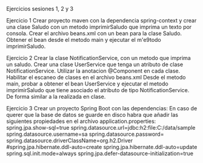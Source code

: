 Ejercicios sesiones 1, 2 y 3

Ejercicio 1
Crear proyecto maven con la dependencia spring-context y crear una clase Saludo con un metodo imprimirSaludo que imprima un texto por consola.
Crear el archivo beans.xml con un bean para la clase Saludo.
Obtener el bean desde el metodo main y ejecutar el m\'e9todo imprimirSaludo.


Ejercicio 2
Crear la clase NotificationService, con un metodo que imprima un saludo.
Crear una clase UserService que tenga un atributo de clase NotificationService.
Utilizar la anotacion @Component en cada clase.
Habilitar el escaneo de clases en el archivo beans.xml
Desde el metodo main, probar a obtener el bean UserService y ejecutar el metodo imprimirSaludo que tiene asociado el atributo de tipo NotificationService. De forma similar a la realizada en clase.


Ejercicio 3
Crear un proyecto Spring Boot con las dependencias:
En caso de querer que la base de datos se guarde en disco habra que añadir las siguientes propiedades en el archivo application.properties:
spring.jpa.show-sql=true
spring.datasource.url=jdbc:h2:file:C:/data/sample
spring.datasource.username=sa
spring.datasource.password=
spring.datasource.driverClassName=org.h2.Driver
#spring.jpa.hibernate.ddl-auto=create
spring.jpa.hibernate.ddl-auto=update
spring.sql.init.mode=always
spring.jpa.defer-datasource-initialization=true
